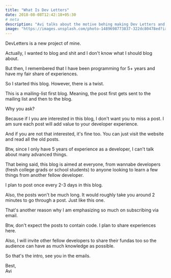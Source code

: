 ```yaml
---
title: "What Is Dev Letters"
date: 2018-08-08T12:42:18+05:30
# meta
description: "Avi talks about the motive behing making Dev Letters and what it offers to its readers"
image: "https://images.unsplash.com/photo-1489698773837-322dc80478ed?ixlib=rb-0.3.5&ixid=eyJhcHBfaWQiOjEyMDd9&s=9389cad71970e33823ee4df040d51ae2&auto=format&fit=crop&w=800&q=80"
---
```


DevLetters is a new project of mine.

Actually, I wanted to blog and shit and I don't know what I should blog about.

But then, I remembered that I have been programming for 5+ years and have my fair share of experiences.

So I started this blog. However, there is a twist.

This is a mailing-list first blog. Meaning, the post first gets sent to the mailing list and then to the blog.

Why you ask?

Because if I you are interested in this blog, I don't want you to miss a post. I am sure each post will add value to your developer experience.

And if you are not that interested, it's fine too. You can just visit the website and read all the old posts.

Btw, since I only have 5 years of experience as a developer, I can't talk about many advanced things.

That being said, this blog is aimed at everyone, from wannabe developers (fresh college grads or school students) to anyone looking to learn a 
few things from another fellow developer.

I plan to post once every 2-3 days in this blog.

Also, the posts won't be much long. It would roughly take you around 2 minutes to go through a post. Just like this one.

That's another reason why I am emphasizing so much on subscribing via email.

Btw, don't expect the posts to contain code. I plan to share experiences here. 

Also, I will invite other fellow developers to share their fundas too so the audience can have as much knowledge as possible.

So that's the intro, see you in the emails.

Best,<br>
Avi
